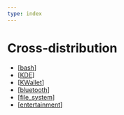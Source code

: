 ```yaml
---
type: index
---
```


# Cross-distribution

- [[bash]]
- [[KDE]]
- [[KWallet]]
- [[bluetooth]]
- [[file_system]]
- [[entertainment]]

[//begin]: # "Autogenerated link references for markdown compatibility"
[bash]: bash.md "Bash Usage"
[KDE]: KDE.md "KDE Plasma Tweak"
[KWallet]: KWallet.md "KWallet"
[bluetooth]: bluetooth.md "Use the Same Bluetooth Device on Linux and Windows Dual Boot System"
[file_system]: file_system.md "File Systems"
[entertainment]: entertainment.md "Entertainment"
[//end]: # "Autogenerated link references"
